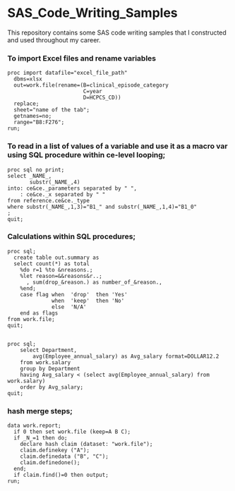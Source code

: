 # SAS_Code_Writing_Samples
This repository contains some SAS code writing samples that I constructed and used throughout my career.


### To import Excel files and rename variables
```
proc import datafile="excel_file_path"
  dbms=xlsx
  out=work.file(rename=(B=clinical_episode_category
                        C=year
                        D=HCPCS_CD))
  replace;
  sheet="name of the tab";
  getnames=no;
  range="B8:F276";
run;
```
### To read in a list of values of a variable and use it as a macro var using SQL procedure within ce-level looping;
```
proc sql no print;
select _NAME_,
       substr(_NAME_,4)
into: ce&ce._parameters separated by " ",
    : ce&ce._x separated by " "
from reference.ce&ce._type
where substr(_NAME_,1,3)="B1_" and substr(_NAME_,1,4)="B1_0"
;
quit;
```
### Calculations within SQL procedures;
```
proc sql;
  create table out.summary as
  select count(*) as total
    %do r=1 %to &nreasons.;
    %let reason=&&reasons&r..;
      , sum(drop_&reason.) as number_of_&reason.,
    %end;
    case flag when  'drop'  then 'Yes'
              when  'keep'  then 'No'
              else  'N/A'
    end as flags
from work.file;
quit;


proc sql;
    select Department,
        avg(Employee_annual_salary) as Avg_salary format=DOLLAR12.2
    from work.salary
    group by Department
    having Avg_salary < (select avg(Employee_annual_salary) from work.salary)
    order by Avg_salary;
quit;
```
### hash merge steps;   
```
data work.report;
  if 0 then set work.file (keep=A B C);
  if _N_=1 then do; 
    declare hash claim (dataset: "work.file"); 
    claim.definekey ("A"); 
    claim.definedata ("B", "C"); 
    claim.definedone(); 
  end;
  if claim.find()=0 then output;
run;
```




